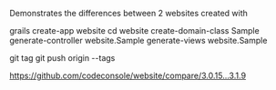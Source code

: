 Demonstrates the differences between 2 websites created with

grails create-app website
cd website
create-domain-class Sample
generate-controller website.Sample 
generate-views website.Sample 

git tag <version>
git push origin --tags

https://github.com/codeconsole/website/compare/3.0.15...3.1.9
